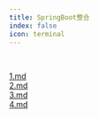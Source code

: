 ```yaml
---
title: SpringBoot整合
index: false
icon: terminal
---
```


<br/>


[1.md](1.md)
<br/>
[2.md](2.md)
<br/>
[3.md](3.md)
<br/>
[4.md](4.md)
